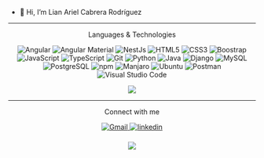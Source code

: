 - 👋 Hi, I’m Lian Ariel Cabrera Rodríguez
---
<p align="center">
 Languages & Technologies
</p>

<p align="center"> 
  <img alt="Angular" src="https://img.shields.io/badge/Angular-DD0031?style=for-the-badge&logo=angular&logoColor=white" /> 
  <img alt="Angular Material" src="https://img.shields.io/badge/Angular MAterial-DD0031?style=for-the-badge&logo=angular&logoColor=white" /> 
  <img alt="NestJs" src="https://img.shields.io/badge/-NestJs-E0234E?style=for-the-badge&logo=nestjs&logoColor=white"/>
  <img alt="HTML5" src="https://img.shields.io/badge/html5-%23E34F26.svg?&style=for-the-badge&logo=html5&logoColor=white" />
  <img alt="CSS3" src="https://img.shields.io/badge/css3-%231572B6.svg?&style=for-the-badge&logo=css3&logoColor=white" />
  <img alt="Boostrap" src="https://img.shields.io/badge/bootstrap-%23563D7C.svg?style=for-the-badge&logo=bootstrap&logoColor=white" />
  <img alt="JavaScript" src="https://img.shields.io/badge/javascript-%23323330.svg?&style=for-the-badge&logo=javascript&logoColor=%23F7DF1E" />
  <img alt="TypeScript" src="https://img.shields.io/badge/TypeScript-007ACC?style=for-the-badge&logo=typescript&logoColor=white" />
  <img alt="Git" src="https://img.shields.io/badge/Git-F05032?style=for-the-badge&logo=git&logoColor=white" />
  <img alt="Python" src="https://img.shields.io/badge/python-%2314354C.svg?style=for-the-badge&logo=python&logoColor=white"/>
  <img alt="Java" src="https://img.shields.io/badge/java-%23ED8B00.svg?&style=for-the-badge&logo=java&logoColor=white" />
  <img alt="Django" src="https://img.shields.io/badge/django-%23092E20.svg?style=for-the-badge&logo=django&logoColor=white" /> 
  <img alt="MySQL" src="https://img.shields.io/badge/MySQL-13137A?style=for-the-badge&logo=mysql&logoColor=white" /> 
  <img alt="PostgreSQL" src="https://img.shields.io/badge/PostgreSQL-347A13?style=for-the-badge&logo=postgresql&logoColor=white" />
  <img alt="npm" src="https://img.shields.io/badge/npm-CB3837?style=for-the-badge&logo=npm&logoColor=white" />
  <img alt="Manjaro" src="https://img.shields.io/badge/Manjaro-35BF5C?style=for-the-badge&logo=Manjaro&logoColor=white" />
  <img alt="Ubuntu" src="https://img.shields.io/badge/Ubuntu-E95420?style=for-the-badge&logo=Ubuntu&logoColor=white"/>
  <img alt="Postman" src="https://img.shields.io/static/v1?style=for-the-badge&message=Postman&color=FF6C37&logo=Postman&logoColor=FFFFFF&label="/>
  <img alt="Visual Studio Code" src="https://img.shields.io/static/v1?style=for-the-badge&message=Visual Studio Code&color=blue&logo=visualstudiocode&logoColor=FFFFFF&label="/>
</p> 



<p align="center">
  <img src="https://github-readme-stats.vercel.app/api/top-langs/?username=lianariel99&layout=compact&langs_count=6" />
</p>


 <!--![Anurag's GitHub stats](https://github-readme-stats.vercel.app/api?username=SheilaFundora&hide=contribs,prs) -->



---
<p align="center">
 Connect with me
</p>
<div align="center">
 <a href="mailto:lian.ariel99@gmail.com" target="_blank">
  <img alt="Gmail" src="https://img.shields.io/badge/Gmail-D14836?style=for-the-badge&logo=gmail&logoColor=white" />
 </a>
 <a href="https://www.linkedin.com/in/lian-ariel-cabrera-rodr%C3%ADguez-25521a24b?lipi=urn%3Ali%3Apage%3Ad_flagship3_profile_view_base_contact_details%3B4T5b89w0RUKJl4lFPQIijQ%3D%3D" target="_blank">
  <img src=https://img.shields.io/badge/linkedin-%231E77B5.svg?&style=for-the-badge&logo=linkedin&logoColor=white alt=linkedin style="margin-bottom: 5px;" />
 </a>
 <!--<a href="https://github.com/lianariel99" target="_blank">
  <img src=https://img.shields.io/badge/github-%2324292e.svg?&style=for-the-badge&logo=github&logoColor=white alt=github style="margin-bottom: 5px;" />
 </a>
 <a href="https://www.instagram.com/lian.ariel99/" target="_blank">
  <img src=https://img.shields.io/badge/instagram-%23000000.svg?&style=for-the-badge&logo=instagram&logoColor=white alt=instagram style="margin-bottom: 5px;" />
 </a>
 <a href="https://www.facebook.com/lianariel99" target="_blank">
  <img src=https://img.shields.io/badge/Facebook-%231877F2.svg?style=for-the-badge&logo=Facebook&logoColor=white alt=instagram style="margin-bottom: 5px;" />
 </a>-->
   <!--<a href="https://join.skype.com/invite/fA1piyjjaORz" target="_blank"> 
    <img src="https://img.shields.io/badge/Skype-00AFF0?style=for-the-badge&logo=skype&logoColor=white"/>
    <a/>-->
</div>

<br/>

<div align="center">
<img src="https://img.shields.io/github/followers/lianariel99.svg?style=social&label=Follow"></img>

<br/>

</div>

<!---
lianariel99/lianariel99 is a ✨ special ✨ repository because its `README.md` (this file) appears on your GitHub profile.
You can click the Preview link to take a look at your changes.
--->
